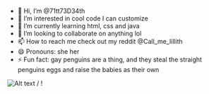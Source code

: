 - 👋 Hi, I’m @71tt73D34th
- 👀 I’m interested in cool code I can customize 
- 🌱 I’m currently learning html, css and java
- 💞️ I’m looking to collaborate on anything lol
- 📫 How to reach me check out my reddit @Call_me_lillith 
- 😄 Pronouns: she her
- ⚡ Fun fact: gay penguins are a thing, and they steal the straight penguins eggs and raise the babies as their own 

 ![ Alt text](https://camo.githubusercontent.com/7ad6807a0f9217c2207e54cb17275d4ec3667fc03abb397a38a47bce2bd88ec6/68747470733a2f2f692e67697068792e636f6d2f5254684e30684f5332474f344d2e676966) / ! [](https://camo.githubusercontent.com/7ad6807a0f9217c2207e54cb17275d4ec3667fc03abb397a38a47bce2bd88ec6/68747470733a2f2f692e67697068792e636f6d2f5254684e30684f5332474f344d2e676966)
<!---
71tt73D34th/71tt73D34th is a ✨ special ✨ repository because its `README.md` (this file) appears on your GitHub profile.
You can click the Preview link to take a look at your changes.
--->
